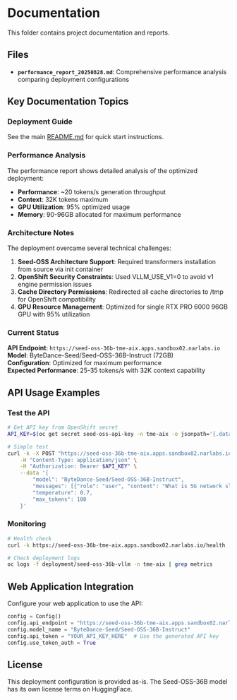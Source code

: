 # Documentation

This folder contains project documentation and reports.

## Files

- **`performance_report_20250828.md`**: Comprehensive performance analysis comparing deployment configurations

## Key Documentation Topics

### Deployment Guide
See the main [README.md](../README.md) for quick start instructions.

### Performance Analysis
The performance report shows detailed analysis of the optimized deployment:
- **Performance**: ~20 tokens/s generation throughput
- **Context**: 32K tokens maximum
- **GPU Utilization**: 95% optimized usage
- **Memory**: 90-96GB allocated for maximum performance

### Architecture Notes

The deployment overcame several technical challenges:

1. **Seed-OSS Architecture Support**: Required transformers installation from source via init container
2. **OpenShift Security Constraints**: Used VLLM_USE_V1=0 to avoid v1 engine permission issues  
3. **Cache Directory Permissions**: Redirected all cache directories to /tmp for OpenShift compatibility
4. **GPU Resource Management**: Optimized for single RTX PRO 6000 96GB GPU with 95% utilization

### Current Status

**API Endpoint**: `https://seed-oss-36b-tme-aix.apps.sandbox02.narlabs.io`  
**Model**: ByteDance-Seed/Seed-OSS-36B-Instruct (72GB)  
**Configuration**: Optimized for maximum performance  
**Expected Performance**: 25-35 tokens/s with 32K context capability

## API Usage Examples

### Test the API
```bash
# Get API key from OpenShift secret
API_KEY=$(oc get secret seed-oss-api-key -n tme-aix -o jsonpath='{.data.api-key}' | base64 -d)

# Simple test
curl -k -X POST "https://seed-oss-36b-tme-aix.apps.sandbox02.narlabs.io/v1/chat/completions" \
    -H "Content-Type: application/json" \
    -H "Authorization: Bearer $API_KEY" \
    --data '{
        "model": "ByteDance-Seed/Seed-OSS-36B-Instruct",
        "messages": [{"role": "user", "content": "What is 5G network slicing?"}],
        "temperature": 0.7,
        "max_tokens": 100
    }'
```

### Monitoring
```bash
# Health check
curl -k https://seed-oss-36b-tme-aix.apps.sandbox02.narlabs.io/health

# Check deployment logs
oc logs -f deployment/seed-oss-36b-vllm -n tme-aix | grep metrics
```

## Web Application Integration

Configure your web application to use the API:

```python
config = Config()
config.api_endpoint = "https://seed-oss-36b-tme-aix.apps.sandbox02.narlabs.io"
config.model_name = "ByteDance-Seed/Seed-OSS-36B-Instruct"
config.api_token = "YOUR_API_KEY_HERE"  # Use the generated API key
config.use_token_auth = True
```

## License

This deployment configuration is provided as-is. The Seed-OSS-36B model has its own license terms on HuggingFace.